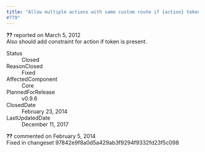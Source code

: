 ```yaml
---
title: "Allow multiple actions with same custom route if {action} token is present
#779"
---
```

<div class="issue-report">
   <div class="issue-header"><b>??</b> reported on 
      <time datetime="2012-03-05T18:51:12.533-08:00" title="2012-03-05T18:51:12.533-08:00">March 5, 2012</time>
   </div>
   <div class="issue-message" markdown="1">Also should add constraint for action if token is present.
      
   </div>
   <div class="issue-footer">
      <dl>
         <dt>Status</dt>
         <dd>Closed</dd>
         <dt>ReasonClosed</dt>
         <dd>Fixed</dd>
         <dt>AffectedComponent</dt>
         <dd>Core</dd>
         <dt>PlannedForRelease</dt>
         <dd>v0.9.6</dd>
         <dt>ClosedDate</dt>
         <dd>
            <time datetime="2014-02-23T19:18:35.967-08:00" title="2014-02-23T19:18:35.967-08:00">February 23, 2014</time>
         </dd>
         <dt>LastUpdatedDate</dt>
         <dd>
            <time datetime="2017-12-11T02:15:56.247-08:00" title="2017-12-11T02:15:56.247-08:00">December 11, 2017</time>
         </dd>
      </dl>
   </div>
</div>
<div id="comment-132728" class="issue-comment">
   <div class="issue-header"><b>??</b> commented on 
      <time datetime="2014-02-05T11:42:29.667-08:00" title="2014-02-05T11:42:29.667-08:00">February 5, 2014</time>
   </div>
   <div class="issue-message" markdown="1">Fixed in changeset 97842e9f8a0d5a429ab3f9294f9332fd23f5c098
      
   </div>
</div>